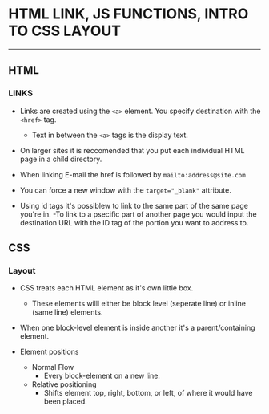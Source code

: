 
# HTML LINK, JS FUNCTIONS, INTRO TO CSS LAYOUT

---

## HTML

### LINKS

- Links are created using the `<a>` element. You specify destination with the `<href>` tag. 
  - Text in between the `<a>` tags is the display text.
- On larger sites it is reccomended that you put each individual HTML page in a child directory. 

- When linking E-mail the href is followed by `mailto:address@site.com` 
- You can force a new window with the `target="_blank"` attribute.
- Using id tags it's possiblew to link to the same part of the same page you're in. 
-To link to a psecific part of another page you would input the destination URL with the ID tag of the portion you want to address to. 

## CSS

### Layout

- CSS treats each HTML element as it's own little box.
  - These elements willl either be block level (seperate line) or inline (same line) elements.
- When one block-level element is inside another it's a parent/containing element.

- Element positions
  - Normal Flow
    - Every block-element on a new line.
  - Relative positioning
    - Shifts element top, right, bottom, or left, of where it would have been placed.